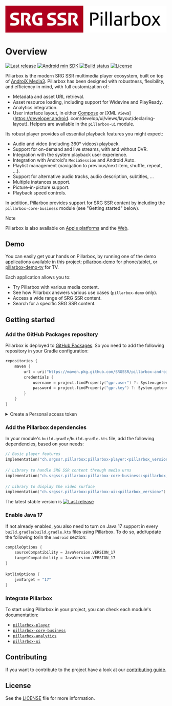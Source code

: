 [![Pillarbox logo](https://github.com/SRGSSR/pillarbox-apple/blob/main/docs/README-images/logo.jpg)](https://github.com/SRGSSR/pillarbox-android)

# Overview

[![Last release](https://img.shields.io/github/v/release/SRGSSR/pillarbox-android?label=Release)](https://github.com/SRGSSR/pillarbox-android/releases)
[![Android min SDK](https://img.shields.io/badge/Android-21%2B-34A853)](https://github.com/SRGSSR/pillarbox-android)
[![Build status](https://img.shields.io/github/actions/workflow/status/SRGSSR/pillarbox-android/build.yml?label=Build)](https://github.com/SRGSSR/pillarbox-android/actions/workflows/build.yml)
[![License](https://img.shields.io/github/license/SRGSSR/pillarbox-android?label=License)](https://github.com/SRGSSR/pillarbox-android/blob/main/LICENSE)

Pillarbox is the modern SRG SSR multimedia player ecosystem, built on top of [AndroiX Media3](https://developer.android.com/media/media3). Pillarbox has been designed with robustness, flexibility, and  efficiency in mind, with full customization of:
- Metadata and asset URL retrieval.
- Asset resource loading, including support for Widevine and PlayReady.
- Analytics integration.
- User interface layout, in either [Compose](https://developer.android.com/develop/ui/compose/layouts) or [XML `View`s](https://developer.android. com/develop/ui/views/layout/declaring-layout). Helpers are available in the `pillarbox-ui` module.

Its robust player provides all essential playback features you might expect:
- Audio and video (including 360° videos) playback.
- Support for on-demand and live streams, with and without DVR.
- Integration with the system playback user experience.
- Integration with Android's `MediaSession` and Android Auto.
- Playlist management (navigation to previous/next item, shuffle, repeat, ...).
- Support for alternative audio tracks, audio description, subtitles, ...
- Multiple instances support.
- Picture-in-picture support.
- Playback speed controls.

In addition, Pillarbox provides support for SRG SSR content by including the `pillarbox-core-business` module (see "Getting started" below).

> [!NOTE]
> Pillarbox is also available on [Apple platforms](https://github.com/SRGSSR/pillarbox-apple/) and the [Web](https://github.com/SRGSSR/pillarbox-web/).

## Demo

You can easily get your hands on Pillarbox, by running one of the demo applications available in this project: [pillarbox-demo](../pillarbox-demo) for phone/tablet, or [pillarbox-demo-tv](../pillarbox-demo-tv) for TV.

Each application allows you to:
- Try Pillarbox with various media content.
- See how Pillarbox answers various use cases (`pillarbox-demo` only).
- Access a wide range of SRG SSR content.
- Search for a specific SRG SSR content.

## Getting started

### Add the GitHub Packages repository

Pillarbox is deployed to [GitHub Packages](https://github.com/orgs/SRGSSR/packages?repo_name=pillarbox-android). So you need to add the following repository in your Gradle configuration:

```kotlin
repositories {
    maven {
        url = uri("https://maven.pkg.github.com/SRGSSR/pillarbox-android")
        credentials {
            username = project.findProperty("gpr.user") ?: System.getenv("USERNAME")
            password = project.findProperty("gpr.key") ?: System.getenv("TOKEN")
        }
    }
}
```

<details>
<summary>Create a Personal access token</summary>

1. Go to [Settings > Developer Settings > Personal access tokens](https://github.com/settings/tokens).
2. Click on `Generate new token`.
3. Provide a note for the token, and change the expiration (if needed).
4. Make sure that at least the `read:packages` scope is selected.
5. Click on `Generate token`.
6. Copy your Personal access token.
7. In `~/.gradle/gradle.properties` add the following:
```properties
gpr.user=<your_GitHub_username>
gpr.key=<your_GitHub_personal_access_token>
```

You can check the [GitHub documentation](https://docs.github.com/en/packages/working-with-a-github-packages-registry/working-with-the-gradle-registry#using-a-published-package) for more information.
</details> 

### Add the Pillarbox dependencies

In your module's `build.gradle`/`build.gradle.kts` file, add the following dependencies, based on your needs:

```kotlin
// Basic player features
implementation("ch.srgssr.pillarbox:pillarbox-player:<pillarbox_version>")

// Library to handle SRG SSR content through media urns
implementation("ch.srgssr.pillarbox:pillarbox-core-business:<pillarbox_version>")

// Library to display the video surface
implementation("ch.srgssr.pillarbox:pillarbox-ui:<pillarbox_version>") 
```

The latest stable version is [![Last release](https://img.shields.io/github/v/release/SRGSSR/pillarbox-android?label=)](https://github.com/SRGSSR/pillarbox-android/releases/latest)

### Enable Java 17

If not already enabled, you also need to turn on Java 17 support in every `build.gradle`/`build.gradle.kts` files using Pillarbox. To do so, add/update the following to/in the `android` section:

```kotlin
compileOptions {
    sourceCompatibility = JavaVersion.VERSION_17
    targetCompatibility = JavaVersion.VERSION_17
}

kotlinOptions {
    jvmTarget = "17"
}
```

### Integrate Pillarbox

To start using Pillarbox in your project, you can check each module's documentation:
- [`pillarbox-player`](https://github.com/SRGSSR/pillarbox-android/blob/main/pillarbox-player/docs/README.md)
- [`pillarbox-core-business`](https://github.com/SRGSSR/pillarbox-android/blob/main/pillarbox-core-business/docs/README.md)
- [`pillarbox-analytics`](https://github.com/SRGSSR/pillarbox-android/blob/main/pillarbox-analytics/docs/README.md)
- [`pillarbox-ui`](https://github.com/SRGSSR/pillarbox-android/blob/main/pillarbox-ui/docs/README.md)

## Contributing

If you want to contribute to the project have a look at our [contributing guide](CONTRIBUTING.md).

## License

See the [LICENSE](../LICENSE) file for more information.
